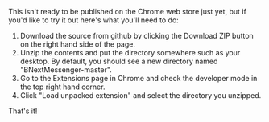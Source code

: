 This isn't ready to be published on the Chrome web store just yet, but if you'd like to try it out here's what you'll need to do:

1. Download the source from github by clicking the Download ZIP button on the right hand side of the page.
2. Unzip the contents and put the directory somewhere such as your desktop. By default, you should see a new directory named "BNextMessenger-master".
3. Go to the Extensions page in Chrome and check the developer mode in the top right hand corner.
4. Click "Load unpacked extension" and select the directory you unzipped.

That's it!
